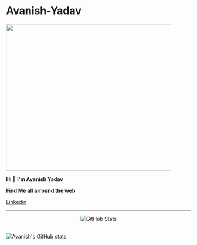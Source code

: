 # Avanish-Yadav
<a href="URL_REDIRECT" target="blank"><img align="center" height = "400px" width = "450px" src="https://camo.githubusercontent.com/9eb3fdcaa648566c6a055c75fc17dbaf3849b11ede8019397a30d2092fdcd3be/68747470733a2f2f7374617469632e7769787374617469632e636f6d2f6d656469612f3262653163655f38363435363739303038343534313865626664363165323937363337343634647e6d76322e676966" height="100" />
  </a>
  
   **Hi <span class="wave">👋</span> I'm Avanish Yadav**
   
   
   **Find Me all arround the web**
   
   
  <a href="https://www.linkedin.com/in/avanishayadav/">Linkedin</a>
_________________________________________________________________________________________________
   
   <p align="center">
    <img src="https://github-readme-streak-stats.herokuapp.com?user=aviggv&theme=leafy&date_format=j%20M%5B%20Y%5D&ring=047884&sideNums=06ACBD&dates=06ACBD&currStreakNum=08E8FF&currStreakLabel=08E8FF&background=ffffff00&hide_border=true" alt="GitHub Stats" /> <br/><br/>
   
  
  
  
  

![Avanish's GitHub stats](https://github-readme-stats.vercel.app/api?username=aviggv&show_icons=true&theme=tokyonight)
   
   
   
